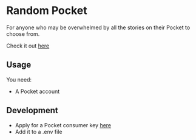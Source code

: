 Random Pocket
===========

For anyone who may be overwhelmed by all the stories on their Pocket to choose from.

Check it out [here](http://randompocket.herokuapp.com)

Usage
-----------

You need: 

- A Pocket account


Development
-----------

- Apply for a Pocket consumer key [here](getpocket.com/developer)
- Add it to a .env file